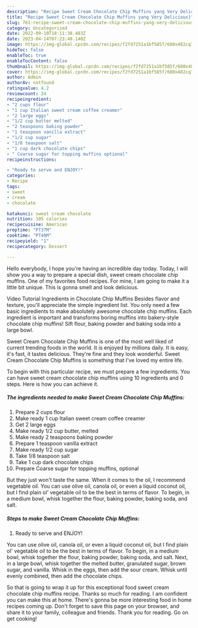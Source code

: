 ```yaml
---
description: "Recipe Sweet Cream Chocolate Chip Muffins yang Very Delicious}"
title: "Recipe Sweet Cream Chocolate Chip Muffins yang Very Delicious}"
slug: 761-recipe-sweet-cream-chocolate-chip-muffins-yang-very-delicious
category: Uncategorized
date: 2022-09-10T18:11:38.483Z
date: 2023-04-14T07:23:48.140Z
image: https://img-global.cpcdn.com/recipes/f2fd7251a1bf585f/680x482cq70/sweet-cream-chocolate-chip-muffins-recipe-main-photo.jpg
hideToc: false
enableToc: true
enableTocContent: false
thumbnail: https://img-global.cpcdn.com/recipes/f2fd7251a1bf585f/680x482cq70/sweet-cream-chocolate-chip-muffins-recipe-main-photo.jpg
cover: https://img-global.cpcdn.com/recipes/f2fd7251a1bf585f/680x482cq70/sweet-cream-chocolate-chip-muffins-recipe-main-photo.jpg
author: Admin
authorAv: notfound
ratingvalue: 4.2
reviewcount: 24
recipeingredient:
- "2 cups flour"
- "1 cup Italian sweet cream coffee creamer"
- "2 large eggs"
- "1/2 cup butter melted"
- "2 teaspoons baking powder"
- "1 teaspoon vanilla extract"
- "1/2 cup sugar"
- "1/8 teaspoon salt"
- "1 cup dark chocolate chips"
- " Coarse sugar for topping muffins optional"
recipeinstructions:

- "Ready to serve and ENJOY!"
categories:
- Recipe
tags:
- sweet
- cream
- chocolate

katakunci: sweet cream chocolate 
nutrition: 105 calories
recipecuisine: American
preptime: "PT37M"
cooktime: "PT40M"
recipeyield: "1"
recipecategory: Dessert

---
```



Hello everybody, I hope you're having an incredible day today. Today, I will show you a way to prepare a special dish, sweet cream chocolate chip muffins. One of my favorites food recipes. For mine, I am going to make it a little bit unique. This is gonna smell and look delicious.

Video Tutorial Ingredients in Chocolate Chip Muffins Besides flavor and texture, you&#39;ll appreciate the simple ingredient list. You only need a few basic ingredients to make absolutely awesome chocolate chip muffins. Each ingredient is important and transforms boring muffins into bakery-style chocolate chip muffins! Sift flour, baking powder and baking soda into a large bowl.

Sweet Cream Chocolate Chip Muffins is one of the most well liked of current trending foods in the world. It is enjoyed by millions daily. It is easy, it's fast, it tastes delicious. They're fine and they look wonderful. Sweet Cream Chocolate Chip Muffins is something that I've loved my entire life.


To begin with this particular recipe, we must prepare a few ingredients. You can have sweet cream chocolate chip muffins using 10 ingredients and 0 steps. Here is how you can achieve it.

<!--inarticleads1-->

##### The ingredients needed to make Sweet Cream Chocolate Chip Muffins:

1. Prepare 2 cups flour
1. Make ready 1 cup Italian sweet cream coffee creamer
1. Get 2 large eggs
1. Make ready 1/2 cup butter, melted
1. Make ready 2 teaspoons baking powder
1. Prepare 1 teaspoon vanilla extract
1. Make ready 1/2 cup sugar
1. Take 1/8 teaspoon salt
1. Take 1 cup dark chocolate chips
1. Prepare  Coarse sugar for topping muffins, optional


But they just won&#39;t taste the same. When it comes to the oil, I recommend vegetable oil. You can use olive oil, canola oil, or even a liquid coconut oil, but I find plain ol&#39; vegetable oil to be the best in terms of flavor. To begin, in a medium bowl, whisk together the flour, baking powder, baking soda, and salt. 

<!--inarticleads2-->

##### Steps to make Sweet Cream Chocolate Chip Muffins:


1. Ready to serve and ENJOY!

You can use olive oil, canola oil, or even a liquid coconut oil, but I find plain ol&#39; vegetable oil to be the best in terms of flavor. To begin, in a medium bowl, whisk together the flour, baking powder, baking soda, and salt. Next, in a large bowl, whisk together the melted butter, granulated sugar, brown sugar, and vanilla. Whisk in the eggs, then add the sour cream. Whisk until evenly combined, then add the chocolate chips. 

So that is going to wrap it up for this exceptional food sweet cream chocolate chip muffins recipe. Thanks so much for reading. I am confident you can make this at home. There's gonna be more interesting food in home recipes coming up. Don't forget to save this page on your browser, and share it to your family, colleague and friends. Thank you for reading. Go on get cooking!
